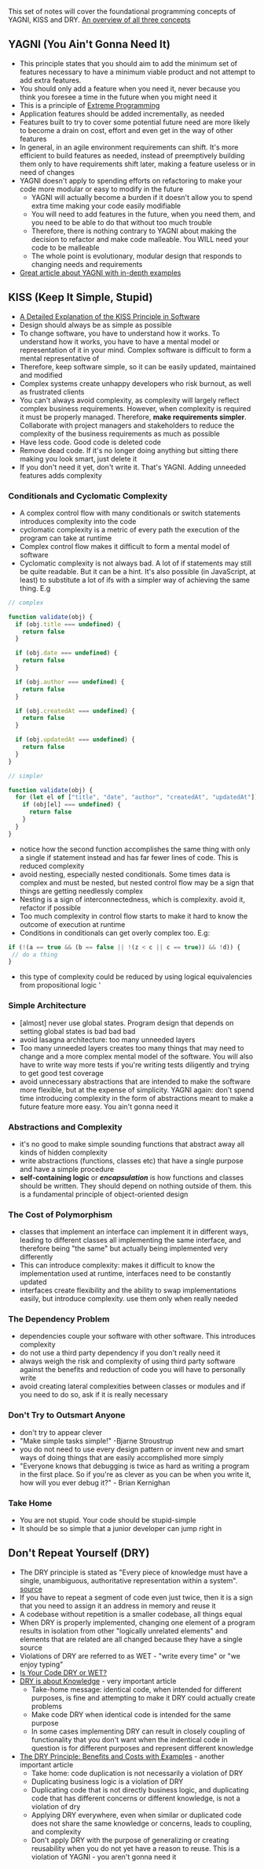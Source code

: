 This set of notes will cover the foundational programming concepts of YAGNI, KISS and DRY.
[An overview of all three concepts](https://www.itexico.com/blog/software-development-kiss-yagni-dry-3-principles-to-simplify-your-life)

## YAGNI (You Ain't Gonna Need It)
- This principle states that you should aim to add the minimum set of features necessary to have a minimum viable product and not attempt to add extra features.
- You should only add a feature when you need it, never because you think you foresee a time in the future when you might need it 
- This is a principle of [Extreme Programming](https://en.wikipedia.org/wiki/Extreme_programming)
- Application features should be added incrementally, as needed
- Features built to try to cover some potential future need are more likely to become a drain on cost, effort and even get in the way of other features
- In general, in an agile environment requirements can shift. It's more efficient to build features as needed, instead of preemptively building them only to have requirements shift later, making a feature useless or in need of changes
- YAGNI doesn't apply to spending efforts on refactoring to make your code more modular or easy to modify in the future 
  - YAGNI will actually become a burden if it doesn't allow you to spend extra time making your code easily modifiable
  - You will need to add features in the future, when you need them, and you need to be able to do that without too much trouble 
  - Therefore, there is nothing contrary to YAGNI about making the decision to refactor and make code malleable. You WILL need your code to be malleable
  - The whole point is evolutionary, modular design that responds to changing needs and requirements
- [Great article about YAGNI with in-depth examples](https://martinfowler.com/bliki/Yagni.html)

## KISS (Keep It Simple, Stupid)
- [A Detailed Explanation of the KISS Principle in Software](https://thevaluable.dev/kiss-principle-explained/)
- Design should always be as simple as possible
- To change software, you have to understand how it works. To understand how it works, you have to have a mental model or representation of it in your mind. Complex software is difficult to form a mental representative of 
- Therefore, keep software simple, so it can be easily updated, maintained and modified
- Complex systems create unhappy developers who risk burnout, as well as frustrated clients 
- You can't always avoid complexity, as complexity will largely reflect complex business requirements. However, when complexity is required it must be properly managed. Therefore, **make requirements simpler**. Collaborate with project managers and stakeholders to reduce the complexity of the business requirements as much as possible 
- Have less code. Good code is deleted code
- Remove dead code. If it's no longer doing anything but sitting there making you look smart, just delete it
- If you don't need it yet, don't write it. That's YAGNI. Adding unneeded features adds complexity

### Conditionals and Cyclomatic Complexity 
- A complex control flow with many conditionals or switch statements introduces complexity into the code 
- cyclomatic complexity is a metric of every path the execution of the program can take at runtime
- Complex control flow makes it difficult to form a mental model of software 
- Cyclomatic complexity is not always bad. A lot of if statements may still be quite readable. But it can be a hint. It's also possible (in JavaScript, at least) to substitute a lot of ifs with a simpler way of achieving the same thing. E.g 

```js 
// complex 

function validate(obj) {
  if (obj.title === undefined) {
    return false 
  }

  if (obj.date === undefined) {
    return false 
  }

  if (obj.author === undefined) {
    return false
  }

  if (obj.createdAt === undefined) {
    return false
  }

  if (obj.updatedAt === undefined) {
    return false
  }
}
```

```js 
// simpler 

function validate(obj) {
  for (let el of ["title", "date", "author", "createdAt", "updatedAt"]) {
    if (obj[el] === undefined) {
      return false
    }
  }
}
```

- notice how the second function accomplishes the same thing with only a single if statement instead and has far fewer lines of code. This is reduced complexity
- avoid nesting, especially nested conditionals. Some times data is complex and must be nested, but nested control flow may be a sign that things are getting needlessly complex
- Nesting is a sign of interconnectedness, which is complexity. avoid it, refactor if possible 
- Too much complexity in control flow starts to make it hard to know the outcome of execution at runtime
- Conditions in conditionals can get overly complex too. E.g: 

```js 
if (!(a == true && (b == false || !(z < c || c == true)) && !d)) {
 // do a thing
}
```

- this type of complexity could be reduced by using logical equivalencies from propositional logic '

### Simple Architecture 
- [almost] never use global states. Program design that depends on setting global states is bad bad bad
- avoid lasagna architecture: too many unneeded layers 
- Too many unneeded layers creates too many things that may need to change and a more complex mental model of the software. You will also have to write way more tests if you're writing tests diligently and trying to get good test coverage
- avoid unnecessary abstractions that are intended to make the software more flexible, but at the expense of simplicity. YAGNI again: don't spend time introducing complexity in the form of abstractions meant to make a future feature more easy. You ain't gonna need it

### Abstractions and Complexity 
- it's no good to make simple sounding functions that abstract away all kinds of hidden complexity
- write abstractions (functions, classes etc) that have a single purpose and have a simple procedure
- **self-containing logic** or ***encapsulation*** is how functions and classes should be written. They should depend on nothing outside of them. this is a fundamental principle of object-oriented design

### The Cost of Polymorphism
- classes that implement an interface can implement it in different ways, leading to different classes all implementing the same interface, and therefore being "the same" but actually being implemented very differently 
- This can introduce complexity: makes it difficult to know the implementation used at runtime, interfaces need to be constantly updated
- interfaces create flexibility and the ability to swap implementations easily, but introduce complexity. use them only when really needed

### The Dependency Problem 
- dependencies couple your software with other software. This introduces complexity  
- do not use a third party dependency if you don't really need it 
- always weigh the risk and complexity of using third party software against the benefits and reduction of code you will have to personally write 
- avoid creating lateral complexities between classes or modules and if you need to do so, ask if it is really necessary

### Don't Try to Outsmart Anyone 
- don't try to appear clever
- "Make simple tasks simple!" -Bjarne Stroustrup 
- you do not need to use every design pattern or invent new and smart ways of doing things that are easily accomplished more simply 
- "Everyone knows that debugging is twice as hard as writing a program in the first place. So if you're as clever as you can be when you write it, how will you ever debug it?" - Brian Kernighan
  
### Take Home 
- You are not stupid. Your code should be stupid-simple 
- It should be so simple that a junior developer can jump right in


## Don't Repeat Yourself (DRY)
- The DRY principle is stated as "Every piece of knowledge must have a single, unambiguous, authoritative representation within a system". [source](https://en.wikipedia.org/wiki/Don%27t_repeat_yourself)
- If you have to repeat a segment of code even just twice, then it is a sign that you need to assign it an address in memory and reuse it 
- A codebase without repetition is a smaller codebase, all things equal
- When DRY is properly implemented, changing one element of a program results in isolation from other "logically unrelated elements" and elements that are related are all changed because they have a single source
- Violations of DRY are referred to as WET - "write every time" or "we enjoy typing"
- [Is Your Code DRY or WET?](https://dzone.com/articles/is-your-code-dry-or-wet)
- [DRY is about Knowledge](https://verraes.net/2014/08/dry-is-about-knowledge/) - very important article 
  - Take-home message: identical code, when intended for different purposes, is fine and attempting to make it DRY could actually create problems
  - Make code DRY when identical code is intended for the same purpose
  - In some cases implementing DRY can result in closely coupling of functionality that you don't want when the indentical code in question is for different purposes and represent different knowledge
- [The DRY Principle: Benefits and Costs with Examples](https://thevaluable.dev/dry-principle-cost-benefit-example/) - another important article 
  - Take home: code duplication is not necessarily a violation of DRY 
  - Duplicating business logic is a violation of DRY 
  - Duplicating code that is not directly business logic, and duplicating code that has different concerns or different knowledge, is not a violation of dry
  - Applying DRY everywhere, even when similar or duplicated code does not share the same knowledge or concerns, leads to coupling, and complexity
  - Don't apply DRY with the purpose of generalizing or creating reusability when you do not yet have a reason to reuse. This is a violation of YAGNI - you aren't gonna need it